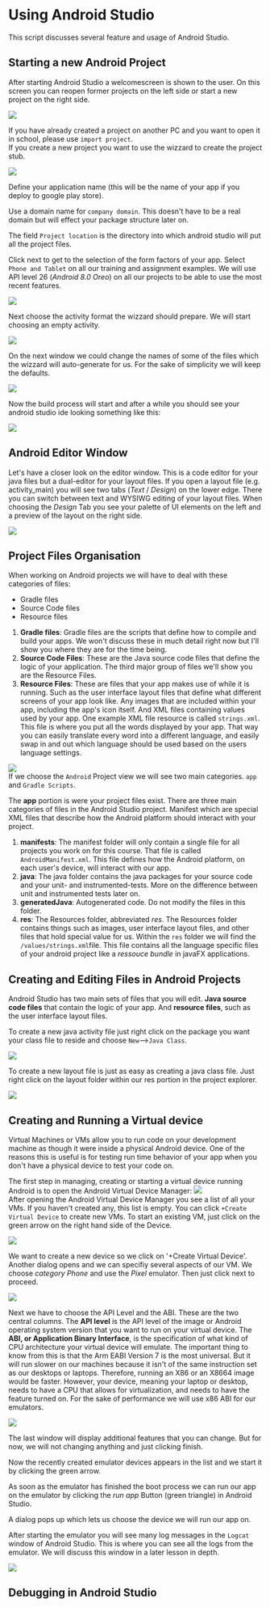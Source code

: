 # Using Android Studio

This script discusses several feature and usage of Android Studio.

## Starting a new Android Project
After starting Android Studio a welcomescreen is shown to the user. On this screen you can reopen former projects on the left side or start a new project on the right side.

![](assets/010_Using_Android_Studio-6b1f135b.png)

If you have already created a project on another PC and you want to open it in school, please use `import project`.  
If you create a new project you want to use the wizzard to create the project stub.

![](assets/010_Using_Android_Studio-59438fd2.png)

Define your application name (this will be the name of your app if you deploy to google play store).

Use a domain name for `company domain`. This doesn't have to be a real domain but will effect your package structure later on.

The field `Project location` is the directory into which android studio will put all the project files.

Click next to get to the selection of the form factors of your app. Select `Phone and Tablet` on all our training and assignment examples. We will use API level 26 (_Android 8.0 Oreo_) on all our projects to be able to use the most recent features.

![](assets/010_Using_Android_Studio-7b652617.png)

Next choose the activity format the wizzard should prepare. We will start choosing an empty activity.

![](assets/010_Using_Android_Studio-82b62079.png)

On the next window we could change the names of some of the files which the wizzard will auto-generate for us. For the sake of simplicity we will keep the defaults.

![](assets/010_Using_Android_Studio-a77e64c1.png)

Now the build process will start and after a while you should see your android studio ide looking something like this:

![](assets/010_Using_Android_Studio-fd137914.png)

## Android Editor Window

Let's have a closer look on the editor window. This is a code editor for your java files but a dual-editor for your layout files. If you open a layout file (e.g. activity_main) you will see two tabs (_Text_ / _Design_) on the lower edge. There you can switch between text and WYSIWG editing of your layout files. When choosing the _Design_ Tab you see your palette of UI elements on the left and a preview of the layout on the right side.

![](assets/010_Using_Android_Studio-0fef02e7.png)

## Project Files Organisation

When working on Android projects we will have to deal with these categories of files:

 - Gradle files
 - Source Code files
 - Resource files

1. __Gradle files__: Gradle files are the scripts that define how to compile and build your apps. We won't discuss these in much detail right now but I'll show you where they are for the time being.
1. __Source Code Files__: These are the Java source code files that define the logic of your application. The third major group of files we'll show you are the Resource Files.
1. __Resource Files__: These are files that your app makes use of while it is running. Such as the user interface layout files that define what different screens of your app look like. Any images that are included within your app, including the app's icon itself. And XML files containing values used by your app. One example XML file resource is called `strings.xml`. This file is where you put all the words displayed by your app. That way you can easily translate every word into a different language, and easily swap in and out which language should be used based on the users language settings.

![](assets/010_Using_Android_Studio-c127b03d.png)   
If we choose the `Android` Project view we will see two main categories. `app` and `Gradle Scripts`.

The __app__ portion is were your project files exist. There are three main categories of files in the Android Studio project. Manifest which are special XML files that describe how the Android platform should interact with your project.

1. __manifests__:  The manifest folder will only contain a single file for all projects you work on for this course. That file is called `AndroidManifest.xml`. This file defines how the Android platform, on each user's device, will interact with our app.
1. __java__: The java folder contains the java packages for your source code and your unit- and instrumented-tests. More on the difference between unit and instrumented tests later on.
1. __generatedJava__: Autogenerated code. Do not modify the files in this folder.  
1. __res__: The Resources folder, abbreviated _res_. The Resources folder contains things such as images, user interface layout files, and other files that hold special value for us. Within the `res` folder we will find the `/values/strings.xml`file. This file contains all the language specific files of your android project like a _ressouce bundle_ in javaFX applications.

## Creating and Editing Files in Android Projects

Android Studio has two main sets of files that you will edit. __Java source code files__ that contain the logic of your app. And __resource files__, such as the user interface layout files.

To create a new java activity file just right click on the package you want your class file to reside and choose `New`-->`Java Class`.

![](assets/010_Using_Android_Studio-5e849906.png)

To create a new layout file is just as easy as creating a java class file. Just right click on the layout folder within our res portion in the project explorer.

![](assets/010_Using_Android_Studio-1a22b2bf.png)

## Creating and Running a Virtual device
Virtual Machines or VMs allow you to run code on your development machine as though it were inside a physical Android device. One of the reasons this is useful is for testing run time behavior of your app when you don't have a physical device to test your code on.

The first step in managing, creating or starting a virtual device running Android is to open the Android Virtual Device Manager:
![](assets/010_Using_Android_Studio-4cd72670.png)  
After opening the Android Virtual Device Manager you see a list of all your VMs. If you haven't created any, this list is empty. You can click `+Create Virtual Device` to create new VMs. To start an existing VM, just click on the green arrow on the right hand side of the Device.

![](assets/010_Using_Android_Studio-e2fffe54.png)

We want to create a new device so we click on '+Create Virtual Device'. Another dialog opens and we can specifiy several aspects of our VM. We choose _category Phone_ and use the _Pixel_ emulator. Then just click next to proceed.

![](assets/010_Using_Android_Studio-99ef73af.png)

Next we have to choose the API Level and the ABI. These are the two central columns. The __API level__ is the API level of the image or Android operating system version that you want to run on your virtual device. The __ABI, or Application Binary Interface__, is the specification of what kind of CPU architecture your virtual device will emulate. The important thing to know from this is that the Arm EABI Version 7 is the most universal. But it will run slower on our machines because it isn't of the same instruction set as our desktops or laptops. Therefore, running an X86 or an X8664 image would be faster. However, your device, meaning your laptop or desktop, needs to have a CPU that allows for virtualization, and needs to have the feature turned on. For the sake of performance we will use x86 ABI for our emulators.

![](assets/010_Using_Android_Studio-2d46e724.png)

The last window will display additional features that you can change. But for now, we will not changing anything and just clicking finish.

Now the recently created emulator devices appears in the list and we start it by clicking the green arrow.

As soon as the emulator has finished the boot process we can run our app on the emulator by clicking the _run app_ Button (green triangle) in Android Studio.

A dialog pops up which lets us choose the device we will run our app on.

After starting the emulator you will see many log messages in the `Logcat` window of Android Studio. This is where you can see all the logs from the emulator. We will discuss this window in a later lesson in depth.

![](assets/010_Using_Android_Studio-83e98955.png)

## Debugging in Android Studio  
